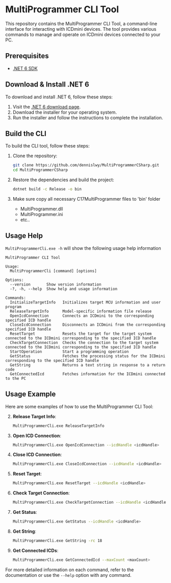 # MultiProgrammer CLI Tool

This repository contains the MultiProgrammer CLI Tool, a command-line interface for interacting with ICDmini devices. The tool provides various commands to manage and operate on ICDmini devices connected to your PC.

## Prerequisites

- [.NET 6 SDK](https://dotnet.microsoft.com/download/dotnet/6.0)

## Download & Install .NET 6

To download and install .NET 6, follow these steps:

1. Visit the [.NET 6 download page](https://dotnet.microsoft.com/download/dotnet/6.0).
2. Download the installer for your operating system.
3. Run the installer and follow the instructions to complete the installation.

## Build the CLI

To build the CLI tool, follow these steps:

1. Clone the repository:
    ```sh
    git clone https://github.com/dennislwy/MultiProgrammerCSharp.git
    cd MultiProgrammerCSharp
    ```

2. Restore the dependencies and build the project:
    ```sh
    dotnet build -c Release -o bin
    ```

3. Make sure copy all necessary C17MultiProgrammer files to 'bin' folder
    - MultiProgrammer.dll
    - MultiProgrammer.ini
    - etc..

## Usage Help
`MultiProgrammerCli.exe -h` will show the following usage help information

```
MultiProgrammer CLI Tool

Usage:
  MultiProgrammerCli [command] [options]

Options:
  --version       Show version information
  -?, -h, --help  Show help and usage information

Commands:
  InitializeTargetInfo   Initializes target MCU information and user program
  ReleaseTargetInfo      Model-specific information file release
  OpenIcdConnection      Connects an ICDmini to the corresponding specified ICD handle
  CloseIcdConnection     Disconnects an ICDmini from the corresponding specified ICD handle
  ResetTarget            Resets the target for the target system connected to the ICDmini corresponding to the specified ICD handle
  CheckTargetConnection  Checks the connection to the target system connected to the ICDmini corresponding to the specified ICD handle
  StartOperation         Start a programming operation
  GetStatus              Fetches the processing status for the ICDmini corresponding to the specified ICD handle
  GetString              Returns a text string in response to a return code
  GetConnectedIcd        Fetches information for the ICDmini connected to the PC
```

## Usage Example

Here are some examples of how to use the MultiProgrammer CLI Tool:

<!-- 1. **Initialize Target Info**:
    ```sh
    MultiProgrammerCli.exe InitializeTargetInfo --targetInfo <targetInfo> --userInfo <userInfo>
    ``` -->

2. **Release Target Info**:
    ```sh
   MultiProgrammerCli.exe ReleaseTargetInfo
    ```

3. **Open ICD Connection**:
    ```sh
    MultiProgrammerCli.exe OpenIcdConnection --icdHandle <icdHandle>
    ```

4. **Close ICD Connection**:
    ```sh
    MultiProgrammerCli.exe CloseIcdConnection --icdHandle <icdHandle>
    ```

5. **Reset Target**:
    ```sh
    MultiProgrammerCli.exe ResetTarget --icdHandle <icdHandle>
    ```

6. **Check Target Connection**:
    ```sh
    MultiProgrammerCli.exe CheckTargetConnection --icdHandle <icdHandle>
    ```

7. **Get Status**:
    ```sh
    MultiProgrammerCli.exe GetStatus --icdHandle <icdHandle>
    ```

8. **Get String**:
    ```sh
    MultiProgrammerCli.exe GetString -rc 18
    ```

9. **Get Connected ICDs**:
    ```sh
    MultiProgrammerCli.exe GetConnectedIcd --maxCount <maxCount>
    ```

For more detailed information on each command, refer to the documentation or use the `--help` option with any command.
